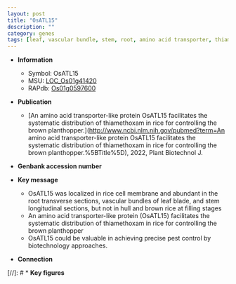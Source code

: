 ```yaml
---
layout: post
title: "OsATL15"
description: ""
category: genes
tags: [leaf, vascular bundle, stem, root, amino acid transporter, thiamethoxam, brown planthopper, pest]
---
```


* **Information**  
    + Symbol: OsATL15  
    + MSU: [LOC_Os01g41420](http://rice.uga.edu/cgi-bin/ORF_infopage.cgi?orf=LOC_Os01g41420)  
    + RAPdb: [Os01g0597600](http://rapdb.dna.affrc.go.jp/viewer/gbrowse_details/irgsp1?name=Os01g0597600)  

* **Publication**  
    + [An amino acid transporter-like protein OsATL15 facilitates the systematic distribution of thiamethoxam in rice for controlling the brown planthopper.](http://www.ncbi.nlm.nih.gov/pubmed?term=An amino acid transporter-like protein OsATL15 facilitates the systematic distribution of thiamethoxam in rice for controlling the brown planthopper.%5BTitle%5D), 2022, Plant Biotechnol J.

* **Genbank accession number**  

* **Key message**  
    + OsATL15 was localized in rice cell membrane and abundant in the root transverse sections, vascular bundles of leaf blade, and stem longitudinal sections, but not in hull and brown rice at filling stages
    + An amino acid transporter-like protein (OsATL15) facilitates the systematic distribution of thiamethoxam in rice for controlling the brown planthopper
    + OsATL15 could be valuable in achieving precise pest control by biotechnology approaches.

* **Connection**  

[//]: # * **Key figures**  


